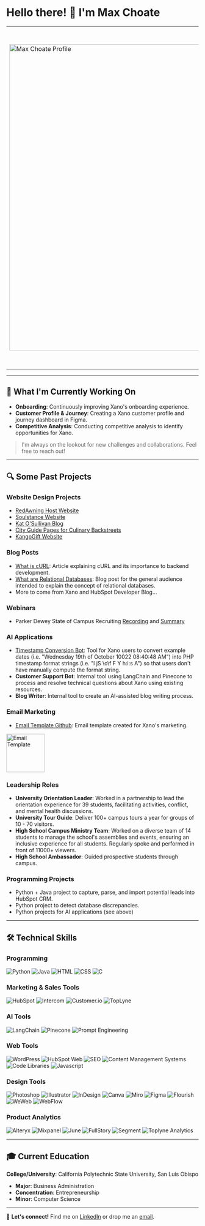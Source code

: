 # Hello there! 👋 I'm Max Choate

<table>
<tr>
<td> <img src="Max Choate Profile.png" alt="Max Choate Profile" width="800"/> </td>
<td>

Growing up in a family of entrepreneurs, the entrepreneurial mindset is ingrained in me. My fascination with technology has been a constant, and over the years, I've channeled this passion into various projects and roles spanning website design, product management, and beyond.

Through these experiences, I've recognized that I am a builder. I am deeply passionate about working across disciplines to plan, develop, and enhance customer-centric technology products and services.

</td>
</tr>
</table>


---

## 🌱 What I'm Currently Working On

- **Onboarding**: Continuously improving Xano's onboarding experience.
- **Customer Profile & Journey**: Creating a Xano customer profile and journey dashboard in Figma.
- **Competitive Analysis**: Conducting competitive analysis to identify opportunities for Xano.

> I'm always on the lookout for new challenges and collaborations. Feel free to reach out!

---

## 🔍 Some Past Projects

### Website Design Projects

- [RedAwning Host Website](https://host.redawning.com/)
- [Soulstance Website](https://www.soulstance.com/)
- [Kat O'Sullivan Blog](https://katosullivan.com/blog-homepage/)
- [City Guide Pages for Culinary Backstreets](https://culinarybackstreets.com/category/cities-category/lisbon/)
- [KangoGift Website](https://www.kangogift.com/)

### Blog Posts

- [What is cURL](https://www.xano.com/blog/what-is-curl/): Article explaining cURL and its importance to backend development.
- [What are Relational Databases](https://www.xano.com/blog/what-are-relational-databases/): Blog post for the general audience intended to explain the concept of relational databases.
- More to come from Xano and HubSpot Developer Blog...

### Webinars

- Parker Dewey State of Campus Recruiting [Recording](https://www.youtube.com/watch?v=BWZ0bKVW0OE/) and [Summary](https://info.parkerdewey.com/campus-recruiting-call-what-students-want/)

### AI Applications

- [Timestamp Conversion Bot](https://32c61b0a-e438-4f36-a36f-525a75824a2a-staging.weweb-preview.io/php_timestamp/): Tool for Xano users to convert example dates (i.e. "Wednesday 19th of October 10022 08:40:48 AM") into PHP timestamp format strings (i.e. "l jS \o\f F Y h:i:s A") so that users don't have manually compute the format string.
- **Customer Support Bot**: Internal tool using LangChain and Pinecone to process and resolve technical questions about Xano using existing resources.
- **Blog Writer**: Internal tool to create an AI-assisted blog writing process.

### Email Marketing

- [Email Template Github]([https://www.xano.com/blog/what-is-curl/](https://github.com/maxchoate3/Max_Choate/blob/f385de087783b2562a01b1dcd088d6285f06c12f/email_template)): Email template created for Xano's marketing. 
<td> <img src="email_template" alt="Email Template" width="100"/> </td>


### Leadership Roles

- **University Orientation Leader**: Worked in a partnership to lead the orientation experience for 39 students, facilitating activities, conflict, and mental health discussions.
- **University Tour Guide**: Deliver 100+ campus tours a year for groups of 10 - 70 visitors.
- **High School Campus Ministry Team**: Worked on a diverse team of 14 students to manage the school's assemblies and events, ensuring an inclusive experience for all students. Regularly spoke and performed in front of 11000+ viewers.
- **High School Ambassador**: Guided prospective students through campus.


### Programming Projects
- Python + Java project to capture, parse, and import potential leads into HubSpot CRM.
- Python project to detect database discrepancies.
- Python projects for AI applications (see above)


---

## 🛠 Technical Skills

### Programming
![Python](https://img.shields.io/badge/-Python-black?style=flat-square&logo=python)
![Java](https://img.shields.io/badge/-Java-black?style=flat-square&logo=java)
![HTML](https://img.shields.io/badge/-HTML5-black?style=flat-square&logo=html5)
![CSS](https://img.shields.io/badge/-CSS3-black?style=flat-square&logo=css3)
![C](https://img.shields.io/badge/-C-black?style=flat-square&logo=c)

### Marketing & Sales Tools
![HubSpot](https://img.shields.io/badge/-HubSpot-black?style=flat-square&logo=hubspot)
![Intercom](https://img.shields.io/badge/-Intercom-black?style=flat-square&logo=intercom)
![Customer.io](https://img.shields.io/badge/-Customer.io-black?style=flat-square&logo=customer.io)
![TopLyne](https://img.shields.io/badge/-TopLyne-black?style=flat-square)

### AI Tools
![LangChain](https://img.shields.io/badge/-LangChain-black?style=flat-square)
![Pinecone](https://img.shields.io/badge/-Pinecone-black?style=flat-square)
![Prompt Engineering](https://img.shields.io/badge/-Prompt_Engineering-black?style=flat-square)

### Web Tools
![WordPress](https://img.shields.io/badge/-WordPress-black?style=flat-square&logo=wordpress)
![HubSpot Web](https://img.shields.io/badge/-HubSpot-black?style=flat-square&logo=hubspot)
![SEO](https://img.shields.io/badge/-SEO-black?style=flat-square)
![Content Management Systems](https://img.shields.io/badge/-CMS-black?style=flat-square)
![Code Libraries](https://img.shields.io/badge/-Code_Libraries-black?style=flat-square)
![Javascript](https://img.shields.io/badge/-Javascript-black?style=flat-square&logo=javascript)

### Design Tools
![Photoshop](https://img.shields.io/badge/-Photoshop-black?style=flat-square&logo=adobe-photoshop)
![Illustrator](https://img.shields.io/badge/-Illustrator-black?style=flat-square&logo=adobe-illustrator)
![InDesign](https://img.shields.io/badge/-InDesign-black?style=flat-square&logo=adobe-indesign)
![Canva](https://img.shields.io/badge/-Canva-black?style=flat-square&logo=canva)
![Miro](https://img.shields.io/badge/-Miro-black?style=flat-square&logo=miro)
![Figma](https://img.shields.io/badge/-Figma-black?style=flat-square&logo=figma)
![Flourish](https://img.shields.io/badge/-Flourish-black?style=flat-square)
![WeWeb](https://img.shields.io/badge/-WeWeb-black?style=flat-square)
![WebFlow](https://img.shields.io/badge/-WebFlow-black?style=flat-square&logo=webflow)

### Product Analytics
![Alteryx](https://img.shields.io/badge/-Alteryx-black?style=flat-square&logo=alteryx)
![Mixpanel](https://img.shields.io/badge/-Mixpanel-black?style=flat-square&logo=mixpanel)
![June](https://img.shields.io/badge/-June-black?style=flat-square)
![FullStory](https://img.shields.io/badge/-FullStory-black?style=flat-square&logo=fullstory)
![Segment](https://img.shields.io/badge/-Segment-black?style=flat-square&logo=segment)
![Toplyne Analytics](https://img.shields.io/badge/-Toplyne-black?style=flat-square)

---

## 🎓 Current Education

**College/University**: California Polytechnic State University, San Luis Obispo

- **Major**: Business Administration
- **Concentration**: Entrepreneurship
- **Minor**: Computer Science

---

🔗 **Let's connect!** Find me on [LinkedIn](https://www.linkedin.com/in/max-choate/) or drop me an [email](mailto:maxchoate@gmail.com).

